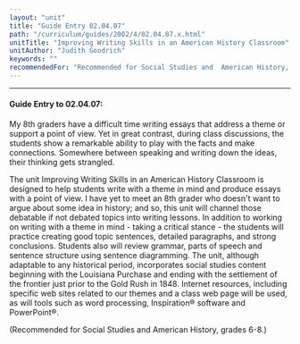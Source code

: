 ```yaml
---
layout: "unit"
title: "Guide Entry 02.04.07"
path: "/curriculum/guides/2002/4/02.04.07.x.html"
unitTitle: "Improving Writing Skills in an American History Classroom"
unitAuthor: "Judith Goodrich"
keywords: ""
recommendedFor: "Recommended for Social Studies and  American History, grades 6-8."
---
```

<body>
<hr/>
<h4>
Guide Entry to 02.04.07:
</h4>
<p>
My 8th graders have a difficult time writing essays that address a theme or support a point of view. Yet in great contrast, during class discussions, the students show a remarkable ability to play with the facts and make connections. Somewhere between speaking and writing down the ideas, their thinking gets strangled.
</p>
<p>
The unit Improving Writing Skills in an American History Classroom is designed to help students write with a theme in mind and produce essays with a point of view. I have yet to meet an 8th grader who doesn't want to argue about some idea in history; and so, this unit will channel those debatable if not debated topics into writing lessons. In addition to working on writing with a theme in mind - taking a critical stance - the students will practice creating good topic sentences, detailed paragraphs, and strong conclusions. Students also will review grammar, parts of speech and sentence structure using sentence diagramming. The unit, although adaptable to any historical period, incorporates social studies content beginning with the Louisiana Purchase and ending with the settlement of the frontier just prior to the Gold Rush in 1848. Internet resources, including specific web sites related to our themes and a class web page will be used, as will tools such as word processing, Inspiration® software and PowerPoint®.
</p>
<p>
(Recommended for Social Studies and  American History, grades 6-8.)
</p>
</body>
